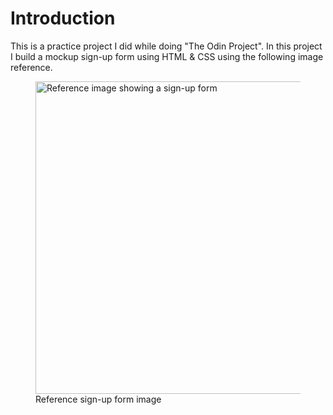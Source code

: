 # Introduction

This is a practice project I did while doing "The Odin Project". In this project I build a mockup sign-up form using HTML &amp; CSS using the following image reference.

<figure><img src="https://cdn.statically.io/gh/TheOdinProject/curriculum/5f37d43908ef92499e95a9b90fc3cc291a95014c/html_css/project-sign-up-form/sign-up-form.png" height="500" alt="Reference image showing a sign-up form"><figcaption>Reference sign-up form image</figcaption></figure>